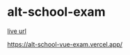 # alt-school-exam

[live url](https://alt-school-vue-exam.vercel.app/)

https://alt-school-vue-exam.vercel.app/
